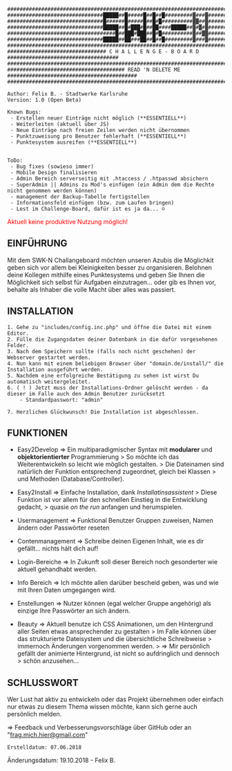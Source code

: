 
	###################################################################################################
	###############################█████##█#####█##█##█#########▓###▓##################################
	###############################█######█#####█##█#█##########▓▓##▓##################################
	###############################█████##█#███#█##██####█████##▓#▓#▓##################################
	###################################█##███#███##█#█##########▓##▓▓##################################
	###############################█████##██###██##█##█#########▓###▓##################################
	###################################################################################################
	################################ C H A L L E N G E - B O A R D ####################################
	###################################################################################################
	###################################### READ 'N DELETE ME ##########################################
	###################################################################################################
	
	Author: Felix B. - Stadtwerke Karlsruhe
	Version: 1.0 (Open Beta)
	
	Known Bugs:
	 - Erstellen neuer Einträge nicht möglich (**ESSENTIELL**)
	 - Weiterleiten (aktuell über JS)
	 - Neue Einträge nach freien Zeilen werden nicht übernommen
	 - Punktzuweisung pro Benutzer fehlerhaft (**ESSENTIELL**)
	 - Punktesystem ausreifen (**ESSENTIELL**)
	 
	 
	ToDo:
	 - Bug fixes (sowieso immer)
	 - Mobile Design finalisieren
	 - Admin Bereich serverseitig mit .htaccess / .htpasswd absichern
	 - SuperAdmin || Admins zu Mod's einfügen (ein Admin dem die Rechte nicht genommen werden können)
	 - management der Backup-Tabelle fertigstellen
	 - Informationsfeld einfügen (bzw. zum Laufen bringen)
	 - Lest im Challenge-Board, dafür ist es ja da... ☺
	 
	 
	 
	 
<p style="color: red;">Aktuell keine produktive Nutzung möglich!</p>
	 
##      EINFÜHRUNG
  Mit dem SWK-N Challangeboard möchten unseren Azubis die Möglichkit geben sich vor allem
  bei Kleinigkeiten besser zu organisieren.
  Belohnen deine Kollegen mithilfe eines Punktesystems und geben Sie Ihnen die Möglichkeit sich selbst für
  Aufgaben einzutragen... oder gib es Ihnen vor, behalte als Inhaber die volle Macht über alles was passiert.


##     INSTALLATION     	
	1. Gehe zu "includes/config.inc.php" und öffne die Datei mit einem Editor.
	2. Fülle die Zugangsdaten deiner Datenbank in die dafür vorgesehenen Felder.
	3. Nach dem Speichern sollte (falls noch nicht geschehen) der Webserver gestartet werden.
	4. Nun kann mit einem beliebigen Browser über "domain.de/install/" die Installation ausgeführt werden.
	5. Nachdem eine erfolgreiche Bestätigung zu sehen ist wirst Du automatisch weitergeleitet.
	6. ( ! ) Jetzt muss der Installations-Ordner gelöscht werden - da dieser im Falle auch den Admin Benutzer zurücksetzt
		- Standardpasswort: "admin"
	
	7. Herzlichen Glückwunsch! Die Installation ist abgeschlossen.
	
	
	
	
##       FUNKTIONEN       

- Easy2Develop        => Ein multiparadigmischer Syntax mit **modularer** und **objektorientierter** Programmierung 
				> So möchte ich das Weiterentwickeln so leicht wie möglich gestalten.
				> Die Dateinamen sind natürlich der Funktion entsprechend zugeordnet, gleich bei Klassen
				> und Methoden (Database/Controller).

- Easy2Install        => Einfache Installation, dank *Installatinsassistent*
				> Diese Funktion ist vor allem für den schnellen Einstieg in die Entwicklung gedacht,
				> quasie *on the run* anfangen und herumspielen. 
- Usermanagement      => Funktional Benutzer Gruppen zuweisen, Namen ändern oder Passwörter reseten
- Contenmanagement    => Schreibe deinen Eigenen Inhalt, wie es dir gefällt... nichts hält dich auf!
- Login-Bereiche      => In Zukunft soll dieser Bereich noch gesonderter wie aktuell gehandhabt werden.
- Info Bereich        => Ich möchte allen darüber bescheid geben, was und wie mit Ihren Daten umgegangen wird.
- Enstellungen        => Nutzer können (egal welcher Gruppe angehörig) als einzige Ihre Passwörter an sich ändern. 
- Beauty              => Aktuell benutze ich CSS Animationen, um den Hintergrund aller Seiten etwas ansprechender zu gestalten
                         	> Im Falle können über das strukturierte Dateisystem und die übersichtliche Schreibweise 					> immernoch Änderungen vorgenommen werden.
                          	> => Mir persönlich gefällt der animierte Hintergrund, ist nicht so aufdringlich und dennoch 					> schön anzusehen...

	
##     SCHLUSSWORT 
Wer Lust hat aktiv zu entwickeln oder das Projekt übernehmen oder einfach nur etwas zu diesem Thema wissen möchte, kann sich  gerne auch persönlich melden. 

  => Feedback und Verbesserungsvorschläge über GitHub oder an "frag.mich.hier@gmail.com"
	
	
	
	
	
	
	Erstelldatum: 07.06.2018
  Änderungsdatum: 19.10.2018 - Felix B.
